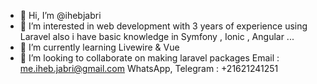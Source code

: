 - 👋 Hi, I’m @ihebjabri
- 👀 I’m interested in web development with 3 years of experience using Laravel also i have basic knowledge in Symfony , Ionic , Angular ...
- 🌱 I’m currently learning Livewire & Vue
- 💞️ I’m looking to collaborate on making laravel packages 
Email : me.iheb.jabri@gmail.com
WhatsApp, Telegram : +21621241251



